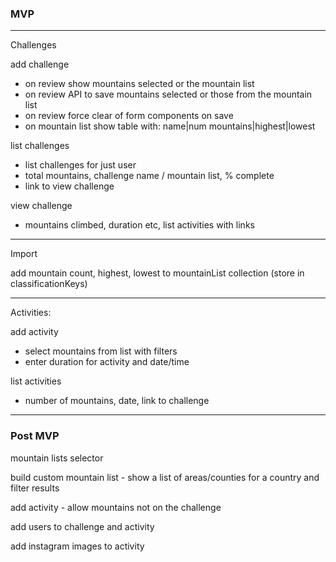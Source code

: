 ### MVP

---

Challenges

add challenge

- on review show mountains selected or the mountain list
- on review API to save mountains selected or those from the mountain list
- on review force clear of form components on save
- on mountain list show table with: name|num mountains|highest|lowest

list challenges

- list challenges for just user
- total mountains, challenge name / mountain list, % complete
- link to view challenge

view challenge

- mountains climbed, duration etc, list activities with links

---

Import

add mountain count, highest, lowest to mountainList collection (store in classificationKeys)

---

Activities:

add activity

- select mountains from list with filters
- enter duration for activity and date/time

list activities

- number of mountains, date, link to challenge

---

### Post MVP

mountain lists selector

build custom mountain list - show a list of areas/counties for a country and filter results

add activity - allow mountains not on the challenge

add users to challenge and activity

add instagram images to activity
